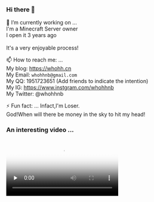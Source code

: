 ### Hi there 👋
🔭 I’m currently working on ...<br>
I'm a Minecraft Server owner<br>
I open it 3 years ago<br>
<br>
It's a very enjoyable process!

📫 How to reach me: ...<br>
My blog: <https://whohh.cn><br>
My Email: `whohhnb@gmail.com`<br>
My QQ: 1951723651 (Add friends to indicate the intention)<br>
My IG: <https://www.instgram.com/whohhnb><br>
My Twitter: @whohhnb<br>

⚡ Fun fact: ...
Infact,I'm Loser.<br>
God!When will there be money in the sky to hit my head!<br>
### An interesting video ...
<video id="video" controls="" preload="none" poster="http://img.blog.fandong.me/2017-08-26-Markdown-Advance-Video.jpg">
      <source id="mp4" src="[http://img.blog.fandong.me/2017-08-26-Markdown-Advance-Video.mp4](https://cdn.whohh.cn/video/phub.mp4)https://cdn.whohh.cn/video/phub.mp4" type="video/mp4">
      </video>
